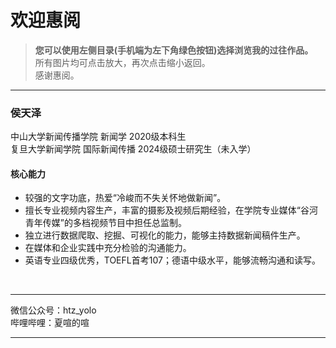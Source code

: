 # 欢迎惠阅

> **您可以使用左侧目录(手机端为左下角绿色按钮)选择浏览我的过往作品。**<br>
> 所有图片均可点击放大，再次点击缩小返回。<br>
> 感谢惠阅。

---

### **侯天泽**<br>
中山大学新闻传播学院 新闻学 2020级本科生<br>
复旦大学新闻学院 国际新闻传播 2024级硕士研究生（未入学）<br>

#### 核心能力
- 较强的文字功底，热爱“冷峻而不失关怀地做新闻”。
- 擅长专业视频内容生产，丰富的摄影及视频后期经验，在学院专业媒体“谷河青年传媒”的多档视频节目中担任总监制。
- 独立进行数据爬取、挖掘、可视化的能力，能够主持数据新闻稿件生产。
- 在媒体和企业实践中充分检验的沟通能力。
- 英语专业四级优秀，TOEFL首考107；德语中级水平，能够流畅沟通和读写。
<br>

---

微信公众号：htz_yolo<br>
哔哩哔哩：夏喧的喧

---